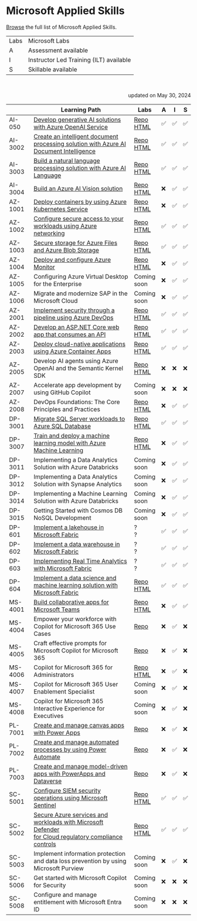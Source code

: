 # Microsoft Applied Skills


[Browse](https://learn.microsoft.com/en-us/credentials/browse/?credential_types=applied%20skills) the full list of Microsoft Applied Skills.
<br>


|   |   |
| - | - |
| Labs | Microsoft Labs |
| A | Assessment available |
| I | Instructor Led Training (ILT) available |
| S | Skillable available |

<br>
<p align="right">updated on May 30, 2024</p>

|          | Learning Path                                                                                                        | Labs                                   |A|I|S|
| -------- | -------------------------------------------------------------------------------------------------------------------- |----------------------------------------|-|-|-|
| AI-050   | [Develop generative AI solutions with Azure OpenAI Service][050 LP]                                                  |[Repo][050 Repo]  <br> [HTML][050 HTML] |✅|✅|✅|
| AI-3002  | [Create an intelligent document processing solution with Azure AI Document Intelligence][3002 LP]                    |[Repo][3002 Repo] <br> [HTML][3002 HTML]|✅|✅|✅|
| AI-3003  | [Build a natural language processing solution with Azure AI Language][3003 LP]                                       |[Repo][3003 Repo] <br> [HTML][3003 HTML]|✅|✅|✅|
| AI-3004  | [Build an Azure AI Vision solution][3004 LP]                                                                         |[Repo][3004 Repo] <br> [HTML][3004 HTML]|❌|✅|✅|
| AZ-1001  | [Deploy containers by using Azure Kubernetes Service][1001 LP]                                                       |[Repo][1001 Repo] <br> [HTML][1001 HTML]|❌|✅|✅|
| AZ-1002  | [Configure secure access to your workloads using Azure networking][1002 LP]                                          |[Repo][1002 Repo] <br> [HTML][1002 HTML]|✅|✅|✅|
| AZ-1003  | [Secure storage for Azure Files and Azure Blob Storage][1003 LP]                                                     |[Repo][1003 Repo] <br> [HTML][1003 HTML]|✅|✅|✅|
| AZ-1004  | [Deploy and configure Azure Monitor][1004 LP]                                                                        |[Repo][1004 Repo] <br> [HTML][1004 HTML]|❌|✅|✅|
| AZ-1005  | Configuring Azure Virtual Desktop for the Enterprise                                                                 |Coming<br>soon                          |❌|✅|✅|
| AZ-1006  | Migrate and modernize SAP in the Microsoft Cloud                                                                     |Coming<br>soon                          |❌|✅|✅|
| AZ-2001  | [Implement security through a pipeline using Azure DevOps][2001 LP]                                                  |[Repo][2001 Repo] <br> [HTML][2001 HTML]|✅|✅|✅|
| AZ-2002  | [Develop an ASP.NET Core web app that consumes an API][2002 LP]                                                      |[Repo][2002 Repo] <br> [HTML][2002 HTML]|✅|✅|✅|
| AZ-2003  | [Deploy cloud-native applications using Azure Container Apps][2003 LP]                                               |[Repo][2003 Repo] <br> [HTML][2003 HTML]|✅|✅|✅|
| AZ-2005  | Develop AI agents using Azure OpenAI and the Semantic Kernel SDK                                                     |[Repo][2005 Repo] <br> [HTML][2005 HTML]|❌|❌|❌|
| AZ-2007  | Accelerate app development by using GitHub Copilot                                                                   |Coming<br>soon                          |❌|❌|❌|
| AZ-2008  | DevOps Foundations: The Core Principles and Practices                                                                |[Repo][2008 Repo] <br> [HTML][2008 HTML]|❌|✅|✅|
| DP-3001  | [Migrate SQL Server workloads to Azure SQL Database][3001 LP]                                                        |[Repo][3001 Repo] <br> [HTML][3001 HTML]|✅|✅|✅|
| DP-3007  | [Train and deploy a machine learning model with Azure Machine Learning][3007 LP]                                     |[Repo][3007 Repo] <br> [HTML][3007 HTML]|❌|✅|✅|
| DP-3011  | Implementing a Data Analytics Solution with Azure Databricks                                                         |Coming<br>soon                          |❌|✅|✅|
| DP-3012  | Implementing a Data Analytics Solution with Synapse Analytics                                                        |Coming<br>soon                          |❌|✅|✅|
| DP-3014  | Implementing a Machine Learning Solution with Azure Databricks                                                       |Coming<br>soon                          |❌|✅|✅|
| DP-3015  | Getting Started with Cosmos DB NoSQL Development                                                                     |Coming<br>soon                          |❌|✅|✅|
| DP-601   | [Implement a lakehouse in Microsoft Fabric][601 LP]                                                                  |?<br>?                                  |✅|✅|✅|
| DP-602   | [Implement a data warehouse in Microsoft Fabric][602 LP]                                                             |?<br>?                                  |✅|✅|✅|
| DP-603   | [Implementing Real Time Analytics with Microsoft Fabric][603 LP]                                                     |?<br>?                                  |✅|✅|✅|
| DP-604   | [Implement a data science and machine learning solution with Microsoft Fabric][604 LP]                               |[Repo][604 Repo]  <br> [HTML][604 HTML] |✅|✅|✅|
| MS-4001  | [Build collaborative apps for Microsoft Teams][4001 LP]                                                              |[Repo][4001 Repo] <br> [HTML][4001 HTML]|❌|✅|✅|
| MS-4004  | Empower your workforce with Copilot for Microsoft 365 Use Cases                                                      |[Repo][4004 Repo] <br>                  |❌|✅|❌|
| MS-4005  | Craft effective prompts for Microsoft Copilot for Microsoft 365                                                      |[Repo][4005 Repo] <br>                  |❌|✅|❌|
| MS-4006  | Copilot for Microsoft 365 for Administrators                                                                         |[Repo][4006 Repo] <br> [HTML][4006 HTML]|❌|✅|❌|
| MS-4007  | Copilot for Microsoft 365 User Enablement Specialist                                                                 |Coming<br>soon                          |❌|✅|❌|
| MS-4008  | Copilot for Microsoft 365 Interactive Experience for Executives                                                      |Coming<br>soon                          |❌|✅|❌|
| PL-7001  | [Create and manage canvas apps with Power Apps][7001 LP]                                                             |[Repo][7001 Repo]                       |❌|✅|❌|
| PL-7002  | [Create and manage automated processes by using Power Automate][7002 LP]                                             |[Repo][7002 Repo]                       |❌|✅|❌|
| PL-7003  | [Create and manage model-driven apps with PowerApps and Dataverse][7003 LP]                                          |[Repo][7003 Repo]                       |❌|✅|❌|
| SC-5001  | [Configure SIEM security operations using Microsoft Sentinel][5001 LP]                                               |[Repo][5001 Repo] <br> [HTML][5001 HTML]|✅|✅|✅|
| SC-5002  | [Secure Azure services and workloads with Microsoft Defender <br> for Cloud regulatory compliance controls][5002 LP] |[Repo][5002 Repo] <br> [HTML][5002 HTML]|✅|✅|✅|
| SC-5003  | Implement information protection and data loss prevention by using Microsoft Purview                                 |Coming<br>soon                          |❌|✅|❌|
| SC-5006  | Get started with Microsoft Copilot for Security                                                                      |Coming<br>soon                          |❌|❌|❌|
| SC-5008  | Configure and manage entitlement with Microsoft Entra ID                                                             |Coming<br>soon                          |❌|❌|❌|


[050 LP]:   https://learn.microsoft.com/en-us/credentials/applied-skills/develop-generative-ai-solutions-with-azure-openai-service/
[050 Repo]: https://github.com/MicrosoftLearning/mslearn-openai/tree/main
[050 HTML]: https://microsoftlearning.github.io/mslearn-openai/

[1001 LP]:   https://learn.microsoft.com/en-us/credentials/applied-skills/deploy-containers-by-using-azure-kubernetes-service/
[1001 Repo]: https://github.com/MicrosoftLearning/deploy-and-manage-containers-with-azure-kubernetes-service
[1001 HTML]: https://github.com/MicrosoftLearning/deploy-and-manage-containers-with-azure-kubernetes-service/blob/master/Instructions/Labs/Complete%20Guided%20Exercise-Deploy%20Applications%20to%20AKS.md

[1002 LP]:   https://learn.microsoft.com/en-us/credentials/applied-skills/configure-secure-workloads-use-azure-virtual-networking/
[1002 Repo]: https://github.com/MicrosoftLearning/Configure-secure-access-to-workloads-with-Azure-virtual-networking-services
[1002 HTML]: https://microsoftlearning.github.io/Configure-secure-access-to-workloads-with-Azure-virtual-networking-services/

[1003 LP]:   https://learn.microsoft.com/en-us/credentials/applied-skills/secure-storage-azure-files-azure-blob-storage/
[1003 Repo]: https://github.com/MicrosoftLearning/Secure-storage-for-Azure-Files-and-Azure-Blob-Storage
[1003 HTML]: https://microsoftlearning.github.io/Secure-storage-for-Azure-Files-and-Azure-Blob-Storage/

[1004 LP]:   https://learn.microsoft.com/en-us/credentials/applied-skills/deploy-and-configure-azure-monitor/
[1004 Repo]: https://github.com/MicrosoftLearning/APL-1004-deploy-configure-azure-monitor
[1004 HTML]: https://microsoftlearning.github.io/APL-1004-deploy-configure-azure-monitor/

[2001 LP]:   https://learn.microsoft.com/en-us/credentials/applied-skills/implement-security-through-pipeline-using-devops/
[2001 Repo]: https://github.com/MicrosoftLearning/implement-security-through-pipeline-using-devops
[2001 HTML]: https://microsoftlearning.github.io/implement-security-through-pipeline-using-devops/

[2002 LP]:   https://learn.microsoft.com/en-us/credentials/applied-skills/develop-an-aspnet-core-web-app-that-consumes-an-api/
[2002 Repo]: https://github.com/MicrosoftLearning/APL-2002-develop-aspnet-core-consumes-api
[2002 HTML]: https://microsoftlearning.github.io/APL-2002-develop-aspnet-core-consumes-api/

[2003 LP]:   https://learn.microsoft.com/en-us/credentials/applied-skills/deploy-cloud-native-apps-using-azure-container-apps/
[2003 Repo]: https://github.com/MicrosoftLearning/az-2003-deploy-cloud-native-applications-using-azure-container-apps
[2003 HTML]: https://microsoftlearning.github.io/az-2003-deploy-cloud-native-applications-using-azure-container-apps/

[2005 LP]:   https://learn.microsoft.com/en-us/training/paths/develop-ai-agents-azure-open-ai-semantic-kernel-sdk/
[2005 Repo]: https://github.com/MicrosoftLearning/AZ-2005-Develop-AI-agents-OpenAI-Semantic-Kernel-SDK
[2005 HTML]: https://github.com/MicrosoftLearning/AZ-2005-Develop-AI-agents-OpenAI-Semantic-Kernel-SDK/tree/master/Instructions/Labs

[2007 LP]:   ./
[2007 Repo]: ./
[2007 HTML]: ./

[2008 LP]:   ./
[2008 Repo]: https://github.com/MicrosoftLearning/AZ-2008_DevOps_Foundations_Core_Principles_Practices
[2008 HTML]: https://microsoftlearning.github.io/AZ-2008_DevOps_Foundations_Core_Principles_Practices/

[3001 LP]:   https://learn.microsoft.com/en-us/credentials/applied-skills/migrate-sql-workloads-azure-sql-database/
[3001 Repo]: https://github.com/MicrosoftLearning/mslearn-sql-migration
[3001 HTML]: https://microsoftlearning.github.io/mslearn-sql-migration/

[3002 LP]:   https://learn.microsoft.com/en-us/credentials/applied-skills/create-intelligent-document-solution-azure-ai/
[3002 Repo]: https://github.com/MicrosoftLearning/mslearn-ai-document-intelligence
[3002 HTML]: https://microsoftlearning.github.io/mslearn-ai-document-intelligence

[3003 LP]:   https://learn.microsoft.com/en-us/credentials/applied-skills/build-natural-language-solution-azure-ai/
[3003 Repo]: https://github.com/MicrosoftLearning/mslearn-ai-language
[3003 HTML]: https://microsoftlearning.github.io/mslearn-ai-language

[3004 LP]:   https://learn.microsoft.com/en-us/credentials/applied-skills/build-azure-ai-vision-solution/
[3004 Repo]: https://github.com/MicrosoftLearning/mslearn-ai-vision
[3004 HTML]: https://microsoftlearning.github.io/mslearn-ai-vision/

[3007 LP]:   https://learn.microsoft.com/en-us/credentials/applied-skills/train-and-deploy-a-machine-learning-model-with-azure-machine-learning/
[3007 Repo]: https://github.com/MicrosoftLearning/mslearn-azure-ml
[3007 HTML]: https://microsoftlearning.github.io/mslearn-azure-ml/Instructions/11-Deploy-online-endpoint.html

[601 LP]:    https://learn.microsoft.com/en-us/credentials/applied-skills/implement-lakehouse-microsoft-fabric/
[601 Repo]:  ./
[601 HTML]:  ./

[602 LP]:    https://learn.microsoft.com/en-us/credentials/applied-skills/work-with-data-warehouses-using-microsoft-fabric/
[602 Repo]:  ./
[602 HTML]:  ./

[603 LP]:    https://learn.microsoft.com/en-us/credentials/applied-skills/implement-a-real-time-intelligence-solution-with-microsoft-fabric/
[603 Repo]:  ./
[603 HTML]:  ./

[604 LP]:    https://learn.microsoft.com/en-us/credentials/applied-skills/implement-a-data-science-and-machine-learning-solution-with-microsoft-fabric/
[604 Repo]:  ./
[604 HTML]:  ./

[4001 LP]:   https://learn.microsoft.com/en-us/credentials/applied-skills/build-collaborative-apps-microsoft-teams/
[4001 Repo]: https://github.com/MicrosoftLearning/MS-4001-Build-collaborative-apps-for-Microsoft-Teams
[4001 HTML]: https://microsoftlearning.github.io/MS-4001-Build-collaborative-apps-for-Microsoft-Teams/

[4004 LP]:   ./
[4004 Repo]: https://github.com/MicrosoftLearning/MS-4004-Empower-workforce-copilot-use-cases
[4004 HTML]: ./

[4005 LP]:   ./
[4005 Repo]: https://github.com/MicrosoftLearning/MS-4005-Craft-effective-prompts-for-Microsoft-Copilot-for-Microsoft-365/
[4005 HTML]: ./

[4006 LP]:   https://learn.microsoft.com/en-us/training/courses/ms-4006
[4006 Repo]: https://github.com/MicrosoftLearning/MS-4006-Copilot-for-Microsoft-365-for-Administrators
[4006 HTML]: ./

[4007 LP]:   ./
[4007 Repo]: ./
[4007 HTML]: ./

[4008 LP]:   ./
[4008 Repo]: ./
[4008 HTML]: ./

[5001 LP]:   https://learn.microsoft.com/en-us/credentials/applied-skills/configure-siem-security-operations-using-microsoft-sentinel/
[5001 Repo]: https://github.com/MicrosoftLearning/APL-5001-configure-siem-security-operations-using-microsoft-sentinel
[5001 HTML]: https://microsoftlearning.github.io/APL-5001-configure-siem-security-operations-using-microsoft-sentinel/

[5002 LP]:   https://learn.microsoft.com/en-us/credentials/applied-skills/secure-azure-services-and-workloads-with-microsoft-defender-for-cloud-regulatory-compliance-controls/
[5002 Repo]: https://github.com/MicrosoftLearning/Secure-Azure-with-Microsoft-Defender-Cloud-Compliance-Controls
[5002 HTML]: https://microsoftlearning.github.io/Secure-Azure-with-Microsoft-Defender-Cloud-Compliance-Controls/

[5003 LP]:   ./
[5003 Repo]: ./
[5003 HTML]: ./

[5006 LP]:   ./
[5006 Repo]: ./
[5006 HTML]: ./

[5008 LP]:   ./
[5008 Repo]: ./
[5008 HTML]: ./

[7001 LP]:   https://learn.microsoft.com/en-us/credentials/applied-skills/create-manage-canvas-apps-power-apps/
[7001 Repo]: https://github.com/MicrosoftLearning/PL-7002-Create-and-manage-canvas-apps-with-Power-Apps
[7001 HTML]: ./

[7002 LP]:   https://learn.microsoft.com/en-us/credentials/applied-skills/create-and-manage-automated-processes-with-power-automate/
[7002 Repo]: https://github.com/MicrosoftLearning/PL-7001-Create-and-Manage-Automated-Processes-by-using-Power-Automate
[7002 HTML]: ./

[7003 LP]:   https://learn.microsoft.com/en-us/credentials/applied-skills/create-and-manage-model-driven-apps-with-power-apps-and-dataverse/   
[7003 Repo]: https://github.com/MicrosoftLearning/PL-7003-Create-and-manage-model-driven-apps-with-Power-Apps-and-Dataverse
[7003 HTML]: ./
